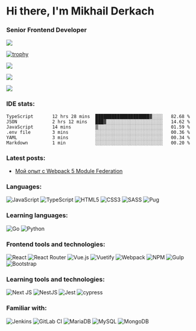 # Hi there, I'm Mikhail Derkach 

### Senior Frontend Developer

![](https://komarev.com/ghpvc/?username=mderkach)

[![trophy](https://github-profile-trophy.vercel.app/?username=mderkach&theme=monokai)](https://github.com/ryo-ma/github-profile-trophy)

![](https://github-profile-summary-cards.vercel.app/api/cards/profile-details?username=mderkach&theme=monokai)

![](https://github-profile-summary-cards.vercel.app/api/cards/repos-per-language?username=mderkach&theme=monokai) 

![](https://github-profile-summary-cards.vercel.app/api/cards/stats?username=mderkach&theme=monokai)

<h3 align="left">IDE stats:</h3>

<!--START_SECTION:waka-->

```text
TypeScript       12 hrs 28 mins  ████████████████████▓░░░░   82.68 %
JSON             2 hrs 12 mins   ███▓░░░░░░░░░░░░░░░░░░░░░   14.62 %
JavaScript       14 mins         ▒░░░░░░░░░░░░░░░░░░░░░░░░   01.59 %
.env file        3 mins          ░░░░░░░░░░░░░░░░░░░░░░░░░   00.36 %
YAML             3 mins          ░░░░░░░░░░░░░░░░░░░░░░░░░   00.34 %
Markdown         1 min           ░░░░░░░░░░░░░░░░░░░░░░░░░   00.20 %
```

<!--END_SECTION:waka-->


<h3 align="left">Latest posts:</h3>

<!-- BLOG-POST-LIST:START -->
- [Мой опыт с Webpack 5 Module Federation](https://habr.com/ru/post/650401/)
<!-- BLOG-POST-LIST:END -->

<h3 align="left">Languages:</h3>

![JavaScript](https://img.shields.io/badge/javascript-%23323330.svg?style=for-the-badge&logo=javascript&logoColor=%23F7DF1E)
![TypeScript](https://img.shields.io/badge/typescript-%23007ACC.svg?style=for-the-badge&logo=typescript&logoColor=white)
![HTML5](https://img.shields.io/badge/html5-%23E34F26.svg?style=for-the-badge&logo=html5&logoColor=white)
![CSS3](https://img.shields.io/badge/css3-%231572B6.svg?style=for-the-badge&logo=css3&logoColor=white)
![SASS](https://img.shields.io/badge/SASS-hotpink.svg?style=for-the-badge&logo=SASS&logoColor=white)
![Pug](https://img.shields.io/badge/Pug-FFF?style=for-the-badge&logo=pug&logoColor=A86454)


<h3 align="left">Learning languages:</h3>

![Go](https://img.shields.io/badge/go-%2300ADD8.svg?style=for-the-badge&logo=go&logoColor=white)
![Python](https://img.shields.io/badge/python-3670A0?style=for-the-badge&logo=python&logoColor=ffdd54)

<h3 align="left">Frontend tools and technologies:</h3>

![React](https://img.shields.io/badge/react-%2320232a.svg?style=for-the-badge&logo=react&logoColor=%2361DAFB)
![React Router](https://img.shields.io/badge/React_Router-CA4245?style=for-the-badge&logo=react-router&logoColor=white)
![Vue.js](https://img.shields.io/badge/vuejs-%2335495e.svg?style=for-the-badge&logo=vuedotjs&logoColor=%234FC08D)
![Vuetify](https://img.shields.io/badge/Vuetify-1867C0?style=for-the-badge&logo=vuetify&logoColor=AEDDFF)
![Webpack](https://img.shields.io/badge/webpack-%238DD6F9.svg?style=for-the-badge&logo=webpack&logoColor=black)
![NPM](https://img.shields.io/badge/NPM-%23000000.svg?style=for-the-badge&logo=npm&logoColor=white)
![Gulp](https://img.shields.io/badge/GULP-%23CF4647.svg?style=for-the-badge&logo=gulp&logoColor=white)
![Bootstrap](https://img.shields.io/badge/bootstrap-%23563D7C.svg?style=for-the-badge&logo=bootstrap&logoColor=white)

<h3 align="left">Learning tools and technologies:</h3>

![Next JS](https://img.shields.io/badge/Next-black?style=for-the-badge&logo=next.js&logoColor=white)
![NestJS](https://img.shields.io/badge/nestjs-%23E0234E.svg?style=for-the-badge&logo=nestjs&logoColor=white)
![Jest](https://img.shields.io/badge/-jest-%23C21325?style=for-the-badge&logo=jest&logoColor=white)
![cypress](https://img.shields.io/badge/-cypress-%23E5E5E5?style=for-the-badge&logo=cypress&logoColor=058a5e)

<h3 align="left">Familiar with:</h3>

![Jenkins](https://img.shields.io/badge/jenkins-%232C5263.svg?style=for-the-badge&logo=jenkins&logoColor=white)
![GitLab CI](https://img.shields.io/badge/GitLabCI-%23181717.svg?style=for-the-badge&logo=gitlab&logoColor=white)
![MariaDB](https://img.shields.io/badge/MariaDB-003545?style=for-the-badge&logo=mariadb&logoColor=white)
![MySQL](https://img.shields.io/badge/mysql-%2300f.svg?style=for-the-badge&logo=mysql&logoColor=white)
![MongoDB](https://img.shields.io/badge/MongoDB-%234ea94b.svg?style=for-the-badge&logo=mongodb&logoColor=white)
